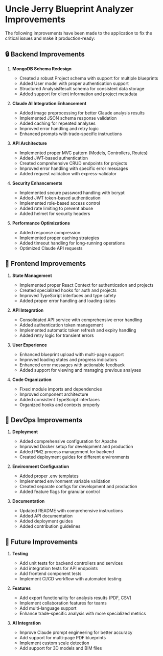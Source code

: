 # Uncle Jerry Blueprint Analyzer Improvements

The following improvements have been made to the application to fix the critical issues and make it production-ready:

## 🔒 Backend Improvements

1. **MongoDB Schema Redesign**
   - Created a robust Project schema with support for multiple blueprints
   - Added User model with proper authentication support
   - Structured AnalysisResult schema for consistent data storage
   - Added support for client information and project metadata

2. **Claude AI Integration Enhancement**
   - Added image preprocessing for better Claude analysis results
   - Implemented JSON schema response validation
   - Added caching for repeated analyses
   - Improved error handling and retry logic
   - Enhanced prompts with trade-specific instructions

3. **API Architecture**
   - Implemented proper MVC pattern (Models, Controllers, Routes)
   - Added JWT-based authentication
   - Created comprehensive CRUD endpoints for projects
   - Improved error handling with specific error messages
   - Added request validation with express-validator

4. **Security Enhancements**
   - Implemented secure password handling with bcrypt
   - Added JWT token-based authentication
   - Implemented role-based access control
   - Added rate limiting to prevent abuse
   - Added helmet for security headers

5. **Performance Optimizations**
   - Added response compression
   - Implemented proper caching strategies
   - Added timeout handling for long-running operations
   - Optimized Claude API requests

## 🎨 Frontend Improvements

1. **State Management**
   - Implemented proper React Context for authentication and projects
   - Created specialized hooks for auth and projects
   - Improved TypeScript interfaces and type safety
   - Added proper error handling and loading states

2. **API Integration**
   - Consolidated API service with comprehensive error handling
   - Added authentication token management
   - Implemented automatic token refresh and expiry handling
   - Added retry logic for transient errors

3. **User Experience**
   - Enhanced blueprint upload with multi-page support
   - Improved loading states and progress indicators
   - Enhanced error messages with actionable feedback
   - Added support for viewing and managing previous analyses

4. **Code Organization**
   - Fixed module imports and dependencies
   - Improved component architecture
   - Added consistent TypeScript interfaces
   - Organized hooks and contexts properly

## 🚀 DevOps Improvements

1. **Deployment**
   - Added comprehensive configuration for Apache
   - Improved Docker setup for development and production
   - Added PM2 process management for backend
   - Created deployment guides for different environments

2. **Environment Configuration**
   - Added proper .env templates
   - Implemented environment variable validation
   - Created separate configs for development and production
   - Added feature flags for granular control

3. **Documentation**
   - Updated README with comprehensive instructions
   - Added API documentation
   - Added deployment guides
   - Added contribution guidelines

## 🧪 Future Improvements

1. **Testing**
   - Add unit tests for backend controllers and services
   - Add integration tests for API endpoints
   - Add frontend component tests
   - Implement CI/CD workflow with automated testing

2. **Features**
   - Add export functionality for analysis results (PDF, CSV)
   - Implement collaboration features for teams
   - Add multi-language support
   - Enhance trade-specific analysis with more specialized metrics

3. **AI Integration**
   - Improve Claude prompt engineering for better accuracy
   - Add support for multi-page PDF blueprints
   - Implement custom scale detection
   - Add support for 3D models and BIM files